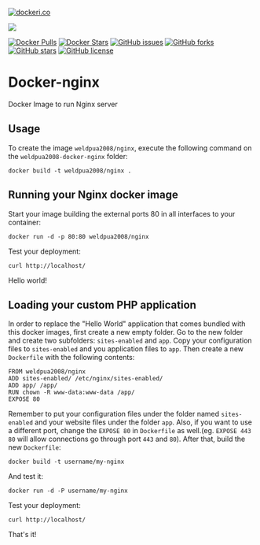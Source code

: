 [![dockeri.co](http://dockeri.co/image/weldpua2008/nginx)](https://hub.docker.com/r/weldpua2008/nginx/)

[![](https://imagelayers.io/badge/weldpua2008/nginx:latest.svg)](https://imagelayers.io/?images=weldpua2008/nginx:latest 'Get your own badge on imagelayers.io')

[![Docker Pulls](https://img.shields.io/docker/pulls/weldpua2008/nginx.svg)](https://hub.docker.com/r/weldpua2008/nginx/)
[![Docker Stars](https://img.shields.io/docker/stars/weldpua2008/nginx.svg)](https://hub.docker.com/r/weldpua2008/nginx/)
[![GitHub issues](https://img.shields.io/github/issues/weldpua2008/nginx.svg)](https://github.com/weldpua2008/docker-nginx/issues) [![GitHub forks](https://img.shields.io/github/forks/weldpua2008/docker-nginx.svg)](https://github.com/weldpua2008/docker-nginx/network) [![GitHub stars](https://img.shields.io/github/stars/weldpua2008/docker-nginx.svg)](https://github.com/weldpua2008/docker-nginx/stargazers) [![GitHub license](https://img.shields.io/badge/license-MIT-blue.svg)](https://raw.githubusercontent.com/weldpua2008/docker-nginx/master/LICENSE) 

Docker-nginx
==================
Docker Image to run Nginx server


Usage
-----

To create the image `weldpua2008/nginx`, execute the following command on the `weldpua2008-docker-nginx` folder:

    docker build -t weldpua2008/nginx .


Running your Nginx docker image
-------------------------------

Start your image building the external ports 80 in all interfaces to your container:

    docker run -d -p 80:80 weldpua2008/nginx

Test your deployment:

    curl http://localhost/

Hello world!

Loading your custom PHP application
-----------------------------------

In order to replace the "Hello World" application that comes bundled with this docker images, first create a new empty folder. Go to the new folder and create two subfolders: `sites-enabled` and `app`. Copy your configuration files to `sites-enabled` and you application files to `app`. Then create a new `Dockerfile` with the following contents:

    FROM weldpua2008/nginx
    ADD sites-enabled/ /etc/nginx/sites-enabled/
    ADD app/ /app/
    RUN chown -R www-data:www-data /app/
    EXPOSE 80

Remember to put your configuration files under the folder named `sites-enabled` and your website files under the folder `app`. Also, if you want to use a different port, change the `EXPOSE 80` in `Dockerfile` as well.(eg. `EXPOSE 443 80` will allow connections go through port `443` and `80`).
After that, build the new `Dockerfile`:

    docker build -t username/my-nginx

And test it:

    docker run -d -P username/my-nginx

Test your deployment:

    curl http://localhost/

That's it!